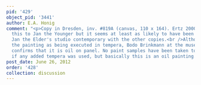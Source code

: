 ```yaml
---
pid: '429'
object_pid: '3441'
author: E.A. Honig
comment: "<p>Copy in Dresden, inv. #819A (canvas, 110 x 164). Ertz 2000, p.378, attributes
  this to Jan the Younger but it seems at least as likely to have been made within
  Jan the Elder's studio contemporary with the other copies.<br />Although Ertz lists
  the painting as being executed in tempera, Bodo Brinkmann at the museum in Basel
  confirms that it is oil on panel. No paint samples have been taken to determine
  if any added tempera was used, but basically this is an oil painting.</p>"
post_date: June 26, 2012
order: '428'
collection: discussion
---
```

